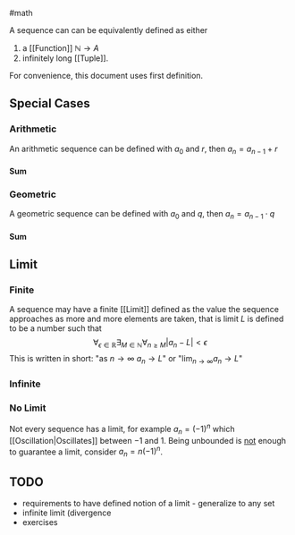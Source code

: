 #math 

A sequence can can be equivalently defined as either
1. a [[Function]] $\mathbb{N} \to A$ 
2. infinitely long [[Tuple]].

For convenience, this document uses first definition.

## Special Cases
### Arithmetic
An arithmetic sequence can be defined with $a_0$ and $r$, then $a_n = a_{n - 1} + r$

#### Sum

### Geometric
A geometric sequence can be defined with $a_0$ and $q$, then $a_n = a_{n - 1} \cdot q$

#### Sum

## Limit

### Finite
A sequence may have a finite [[Limit]] defined as the value the sequence approaches as more and more elements are taken, that is limit $L$ is defined to be a number such that $$\forall_{\epsilon \in \mathbb{R}}\exists_{M \in \mathbb{N}}\forall_{n \geq M} |a_n - L| < \epsilon$$
This is written in short: "as $n \to \infty$ $a_n \to L$" or "$\lim_{n \to \infty}a_n \to L$"

### Infinite


### No Limit
Not every sequence has a limit, for example $a_n = \left(-1\right)^n$ which [[Oscillation|Oscillates]] between $-1$ and $1$.  Being unbounded is <u>not</u> enough to guarantee a limit, consider $a_n = n \left(-1 \right)^n$. 

## TODO
- requirements to have defined notion of a limit - generalize to any set
- infinite limit (divergence
- exercises